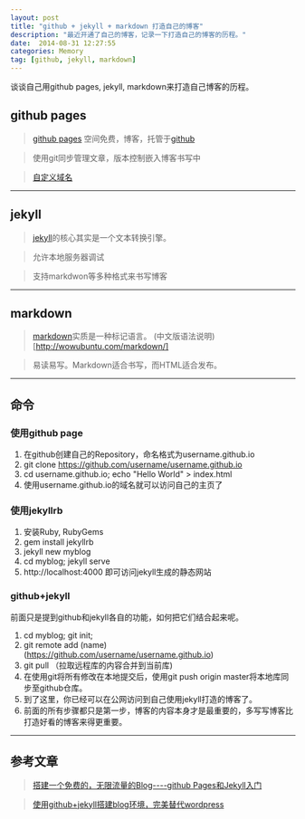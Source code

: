 ```yaml
---
layout: post
title: "github + jekyll + markdown 打造自己的博客"
description: "最近开通了自己的博客，记录一下打造自己的博客的历程。"
date:  2014-08-31 12:27:55
categories: Memory
tag: [github, jekyll, markdown]
---
```

谈谈自己用github pages, jekyll, markdown来打造自己博客的历程。

## github pages

>[github pages](https://pages.github.com/)  空间免费，博客，托管于[github](https://github.com/)

>使用git同步管理文章，版本控制嵌入博客书写中

>[自定义域名](https://help.github.com/articles/setting-up-a-custom-domain-with-github-pages)

---

## jekyll

>[jekyll](http://jekyllrb.com/)的核心其实是一个文本转换引擎。

>允许本地服务器调试

>支持markdwon等多种格式来书写博客

---

## markdown

>[markdown](http://daringfireball.net/projects/markdown/syntax)实质是一种标记语言。 (中文版语法说明)[http://wowubuntu.com/markdown/]

>易读易写。Markdown适合书写，而HTML适合发布。

---

## 命令

### 使用github page

1. 在github创建自己的Repository，命名格式为username.github.io
2. git clone https://github.com/username/username.github.io 
3. cd username.github.io; echo "Hello World" > index.html
4. 使用username.github.io的域名就可以访问自己的主页了

### 使用jekyllrb

1. 安装Ruby, RubyGems
2. gem install jekyllrb
3. jekyll new myblog
4. cd myblog; jekyll serve
5. http://localhost:4000 即可访问jekyll生成的静态网站

### github+jekyll

前面只是提到github和jekyll各自的功能，如何把它们结合起来呢。

1. cd myblog; git init;
2. git remote add (name) (https://github.com/username/username.github.io)
3. git pull （拉取远程库的内容合并到当前库)
4. 在使用git将所有修改在本地提交后，使用git push origin master将本地库同步至github仓库。
5. 到了这里，你已经可以在公网访问到自己使用jekyll打造的博客了。
6. 前面的所有步骤都只是第一步，博客的内容本身才是最重要的，多写写博客比打造好看的博客来得更重要。

---

## 参考文章

>[搭建一个免费的，无限流量的Blog----github Pages和Jekyll入门](http://www.ruanyifeng.com/blog/2012/08/blogging_with_jekyll.html)

>[使用github+jekyll搭建blog环境，完美替代wordpress](http://www.heiniuhaha.com/lessons/2012/08/09/use-jekyll-build-blog/)

